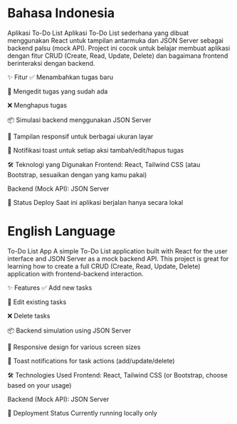# Bahasa Indonesia

Aplikasi To-Do List
Aplikasi To-Do List sederhana yang dibuat menggunakan React untuk tampilan antarmuka dan JSON Server sebagai backend palsu (mock API). Project ini cocok untuk belajar membuat aplikasi dengan fitur CRUD (Create, Read, Update, Delete) dan bagaimana frontend berinteraksi dengan backend.

✨ Fitur
✅ Menambahkan tugas baru

📝 Mengedit tugas yang sudah ada

❌ Menghapus tugas

📦 Simulasi backend menggunakan JSON Server

📱 Tampilan responsif untuk berbagai ukuran layar

🔔 Notifikasi toast untuk setiap aksi tambah/edit/hapus tugas

🛠️ Teknologi yang Digunakan
Frontend: React, Tailwind CSS (atau Bootstrap, sesuaikan dengan yang kamu pakai)

Backend (Mock API): JSON Server

🚧 Status Deploy
Saat ini aplikasi berjalan hanya secara lokal

# English Language

To-Do List App
A simple To-Do List application built with React for the user interface and JSON Server as a mock backend API. This project is great for learning how to create a full CRUD (Create, Read, Update, Delete) application with frontend-backend interaction.

✨ Features
✅ Add new tasks

📝 Edit existing tasks

❌ Delete tasks

📦 Backend simulation using JSON Server

📱 Responsive design for various screen sizes

🔔 Toast notifications for task actions (add/update/delete)

🛠️ Technologies Used
Frontend: React, Tailwind CSS (or Bootstrap, choose based on your usage)

Backend (Mock API): JSON Server

🚧 Deployment Status
Currently running locally only
